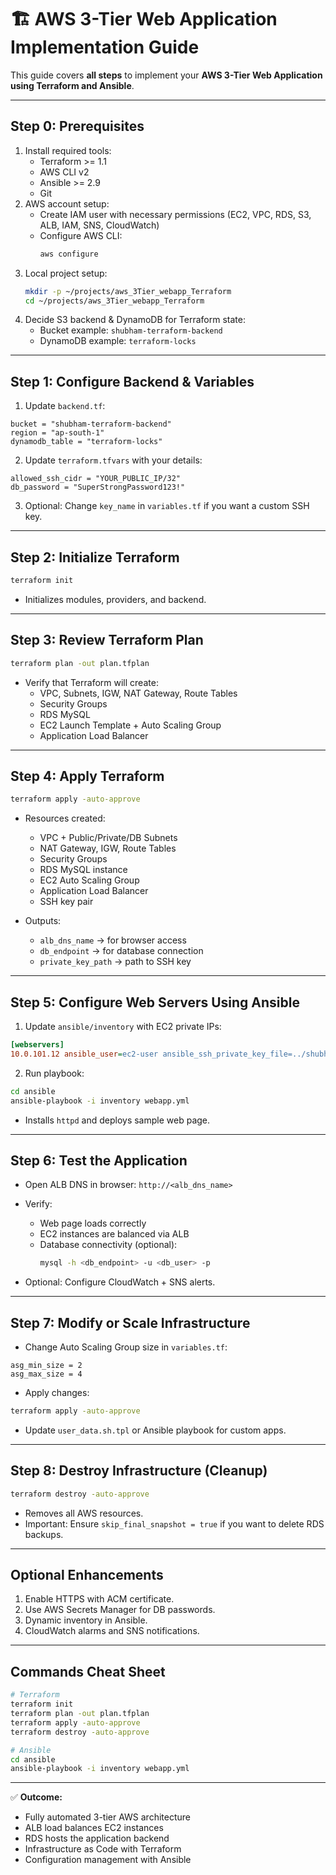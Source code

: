 
# 🏗️ AWS 3-Tier Web Application Implementation Guide

This guide covers **all steps** to implement your **AWS 3-Tier Web Application using Terraform and Ansible**.

---

## **Step 0: Prerequisites**

1. Install required tools:
   - Terraform >= 1.1
   - AWS CLI v2
   - Ansible >= 2.9
   - Git
2. AWS account setup:
   - Create IAM user with necessary permissions (EC2, VPC, RDS, S3, ALB, IAM, SNS, CloudWatch)
   - Configure AWS CLI:
     ```bash
     aws configure
     ```
3. Local project setup:
   ```bash
   mkdir -p ~/projects/aws_3Tier_webapp_Terraform
   cd ~/projects/aws_3Tier_webapp_Terraform
   ```
4. Decide S3 backend & DynamoDB for Terraform state:
   - Bucket example: `shubham-terraform-backend`
   - DynamoDB example: `terraform-locks`

---

## **Step 1: Configure Backend & Variables**

1. Update `backend.tf`:
```hcl
bucket = "shubham-terraform-backend"
region = "ap-south-1"
dynamodb_table = "terraform-locks"
```

2. Update `terraform.tfvars` with your details:
```hcl
allowed_ssh_cidr = "YOUR_PUBLIC_IP/32"
db_password = "SuperStrongPassword123!"
```

3. Optional: Change `key_name` in `variables.tf` if you want a custom SSH key.

---

## **Step 2: Initialize Terraform**

```bash
terraform init
```

- Initializes modules, providers, and backend.

---

## **Step 3: Review Terraform Plan**

```bash
terraform plan -out plan.tfplan
```

- Verify that Terraform will create:
  - VPC, Subnets, IGW, NAT Gateway, Route Tables
  - Security Groups
  - RDS MySQL
  - EC2 Launch Template + Auto Scaling Group
  - Application Load Balancer

---

## **Step 4: Apply Terraform**

```bash
terraform apply -auto-approve
```

- Resources created:
  - VPC + Public/Private/DB Subnets
  - NAT Gateway, IGW, Route Tables
  - Security Groups
  - RDS MySQL instance
  - EC2 Auto Scaling Group
  - Application Load Balancer
  - SSH key pair

- Outputs:
  - `alb_dns_name` → for browser access
  - `db_endpoint` → for database connection
  - `private_key_path` → path to SSH key

---

## **Step 5: Configure Web Servers Using Ansible**

1. Update `ansible/inventory` with EC2 private IPs:
```ini
[webservers]
10.0.101.12 ansible_user=ec2-user ansible_ssh_private_key_file=../shubham-key.pem
```

2. Run playbook:
```bash
cd ansible
ansible-playbook -i inventory webapp.yml
```

- Installs `httpd` and deploys sample web page.

---

## **Step 6: Test the Application**

- Open ALB DNS in browser: `http://<alb_dns_name>`
- Verify:
  - Web page loads correctly
  - EC2 instances are balanced via ALB
  - Database connectivity (optional):
    ```bash
    mysql -h <db_endpoint> -u <db_user> -p
    ```

- Optional: Configure CloudWatch + SNS alerts.

---

## **Step 7: Modify or Scale Infrastructure**

- Change Auto Scaling Group size in `variables.tf`:
```hcl
asg_min_size = 2
asg_max_size = 4
```
- Apply changes:
```bash
terraform apply -auto-approve
```
- Update `user_data.sh.tpl` or Ansible playbook for custom apps.

---

## **Step 8: Destroy Infrastructure (Cleanup)**

```bash
terraform destroy -auto-approve
```

- Removes all AWS resources.
- Important: Ensure `skip_final_snapshot = true` if you want to delete RDS backups.

---

## **Optional Enhancements**

1. Enable HTTPS with ACM certificate.
2. Use AWS Secrets Manager for DB passwords.
3. Dynamic inventory in Ansible.
4. CloudWatch alarms and SNS notifications.

---

## **Commands Cheat Sheet**

```bash
# Terraform
terraform init
terraform plan -out plan.tfplan
terraform apply -auto-approve
terraform destroy -auto-approve

# Ansible
cd ansible
ansible-playbook -i inventory webapp.yml
```

---

✅ **Outcome:**
- Fully automated 3-tier AWS architecture
- ALB load balances EC2 instances
- RDS hosts the application backend
- Infrastructure as Code with Terraform
- Configuration management with Ansible
